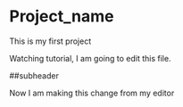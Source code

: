 # Project_name
This is my first project

Watching tutorial, I am going to edit this file.


##subheader

Now I am making this change from my editor